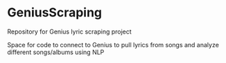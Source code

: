 # GeniusScraping
Repository for Genius lyric scraping project


Space for code to connect to Genius to pull lyrics from songs and analyze different songs/albums using NLP
